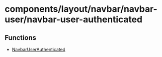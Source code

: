 # components/layout/navbar/navbar-user/navbar-user-authenticated

## Functions

- [NavbarUserAuthenticated](functions/NavbarUserAuthenticated.md)

